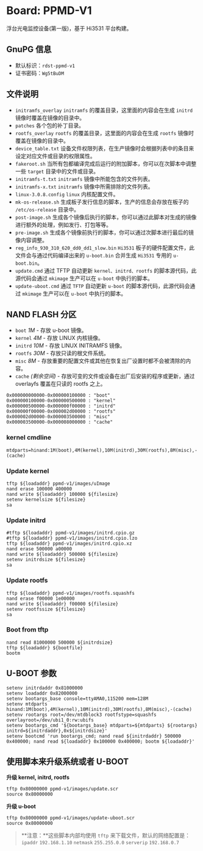 # Board: PPMD-V1

浮台光电监控设备(第一版)，基于 Hi3531 平台构建。

## GnuPG 信息

- 默认标识：`rdst-ppmd-v1`
- 证书密码：`Wg5tBuDM`


## 文件说明

- `initramfs_overlay` `initramfs` 的覆盖目录，这里面的内容会在生成 `initrd` 镜像时覆盖在镜像的目录中。
- `patches` 各个包的补丁目录。
- `rootfs_overlay` `rootfs` 的覆盖目录，这里面的内容会在生成 `rootfs` 镜像时覆盖在镜像的目录中。
- `device_table.txt` 设备文件权限列表，在生产镜像时会根据列表中的条目来设定对应文件或目录的权限属性。
- `fakeroot.sh` 当所有包都编译完成后运行的附加脚本，你可以在次脚本中调整一些 `target` 目录中的文件或目录。
- `initramfs-t.txt` `initramfs` 镜像中所能包含的文件列表。
- `initramfs-x.txt` `initramfs` 镜像中所需排除的文件列表。
- `linux-3.0.8.config` `linux` 内核配置文件。
- `mk-os-release.sh` 生成板子发行信息的脚本，生产的信息会存放在板子的 `/etc/os-release` 目录中。
- `post-image.sh` 生成各个镜像后执行的脚本，你可以通过此脚本对生成的镜像进行额外的处理，例如发行、打包等等。
- `pre-image.sh` 生成各个镜像前执行的脚本，你可以通过次脚本进行最后的镜像内容调整。
- `reg_info_930_310_620_dd0_dd1_slow.bin` `Hi3531` 板子的硬件配置文件，此文件会与通过代码编译出来的 `u-boot.bin` 合并生成 `Hi3531` 专用的 `u-boot.bin`。
- `update.cmd` 通过 TFTP 自动更新 `kernel、initrd、rootfs` 的脚本源代码，此源代码会通过 `mkimage` 生产可以在 `u-boot` 中执行的脚本。
- `update-uboot.cmd` 通过 `TFTP` 自动更新 `u-boot` 的脚本源代码，此源代码会通过 `mkimage` 生产可以在 `u-boot` 中执行的脚本。

## NAND FLASH 分区

- `boot` *1M* - 存放 u-boot 镜像。
- `kernel` *4M* - 存放 LINUX 内核镜像。
- `initrd` *10M* - 存放 LINUX INITRAMFS 镜像。
- `rootfs` *30M* - 存放只读的根文件系统。
- `misc` *8M* - 存放重要的配置文件或其他在恢复出厂设置时都不会被清除的内容。
- `cache` *(剩余空间)* - 存放可变的文件或设备在出厂后安装的程序或更新，通过 overlayfs 覆盖在只读的 rootfs 之上。

```
0x000000000000-0x000000100000 : "boot"
0x000000100000-0x000000500000 : "kernel"
0x000000500000-0x000000f00000 : "initrd"
0x000000f00000-0x000002d00000 : "rootfs"
0x000002d00000-0x000003500000 : "misc"
0x000003500000-0x000008000000 : "cache"
```

### kernel cmdline
```
mtdparts=hinand:1M(boot),4M(kernel),10M(initrd),30M(rootfs),8M(misc),-(cache)
```

### Update kernel

```
tftp ${loadaddr} ppmd-v1/images/uImage
nand erase 100000 400000
nand write ${loadaddr} 100000 ${filesize}
setenv kernelsize ${filesize}
sa
```

### Update initrd

```
#tftp ${loadaddr} ppmd-v1/images/initrd.cpio.gz
#tftp ${loadaddr} ppmd-v1/images/initrd.cpio.lzo
tftp ${loadaddr} ppmd-v1/images/initrd.cpio.xz
nand erase 500000 a00000
nand write ${loadaddr} 500000 ${filesize}
setenv initrdsize ${filesize}
sa
```

### Update rootfs

```
tftp ${loadaddr} ppmd-v1/images/rootfs.squashfs
nand erase f00000 1e00000
nand write ${loadaddr} f00000 ${filesize}
setenv rootfssize ${filesize}
sa
```

### Boot from tftp

```
nand read 81000000 500000 ${initrdsize}
tftp ${loadaddr} ${bootfile}
bootm
```

## U-BOOT 参数

```
setenv initrdaddr 0x81000000
setenv loadaddr 0x82000000
setenv bootargs_base console=ttyAMA0,115200 mem=128M
setenv mtdparts hinand:1M(boot),4M(kernel),10M(initrd),30M(rootfs),8M(misc),-(cache)
setenv rootargs root=/dev/mtdblock3 rootfstype=squashfs overlayroot=/dev/ubi1_0:rw:ubifs
setenv bootargs_cmd '${bootargs_base} mtdparts=${mtdparts} ${rootargs} initrd=${initrdaddr},0x${initrdsize}'
setenv bootcmd 'run bootargs_cmd; nand read ${initrdaddr} 500000 0x400000; nand read ${loadaddr} 0x100000 0x400000; bootm ${loadaddr}'
```

## 使用脚本来升级系统或者 U-BOOT

**升级 kernel, initrd, rootfs**

```
tftp 0x80000000 ppmd-v1/images/update.scr
source 0x80000000
```

**升级 u-boot**

```
tftp 0x80000000 ppmd-v1/images/update-uboot.scr
source 0x80000000
```

> **注意：**这些脚本内部均使用 `tftp` 来下载文件，默认的网络配置是：
> `ipaddr` `192.168.1.10`
> `netmask` `255.255.0.0`
> `serverip` `192.168.0.7`


